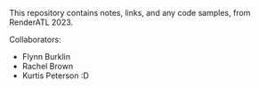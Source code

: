 This repository contains notes, links, and any code samples, from RenderATL 2023.

Collaborators:
 - Flynn Burklin
 - Rachel Brown
 - Kurtis Peterson :D